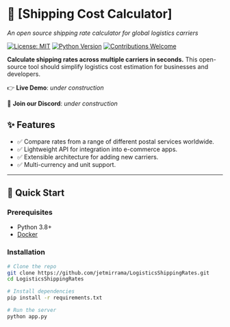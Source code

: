 # 🚚 [Shipping Cost Calculator]  
*An open source shipping rate calculator for global logistics carriers*

[![License: MIT](https://img.shields.io/badge/License-MIT-blue.svg)](LICENSE)
[![Python Version](https://img.shields.io/badge/python-3.8%2B-blue)](https://www.python.org/)
[![Contributions Welcome](https://img.shields.io/badge/contributions-welcome-brightgreen)](CONTRIBUTING.md)

**Calculate shipping rates across multiple carriers in seconds.** This open-source tool should simplify logistics cost estimation for businesses and developers.

👉 **Live Demo**: _under construction_

📢 **Join our Discord**: _under construction_


## ✨ Features
- ✅ Compare rates from a range of different postal services worldwide.
- ✅ Lightweight API for integration into e-commerce apps.
- ✅ Extensible architecture for adding new carriers.
- ✅ Multi-currency and unit support.

---

## 🚀 Quick Start

### Prerequisites
- Python 3.8+
- [Docker](https://www.docker.com/)

### Installation
```bash
# Clone the repo
git clone https://github.com/jetmirrama/LogisticsShippingRates.git
cd LogisticsShippingRates

# Install dependencies
pip install -r requirements.txt

# Run the server
python app.py
